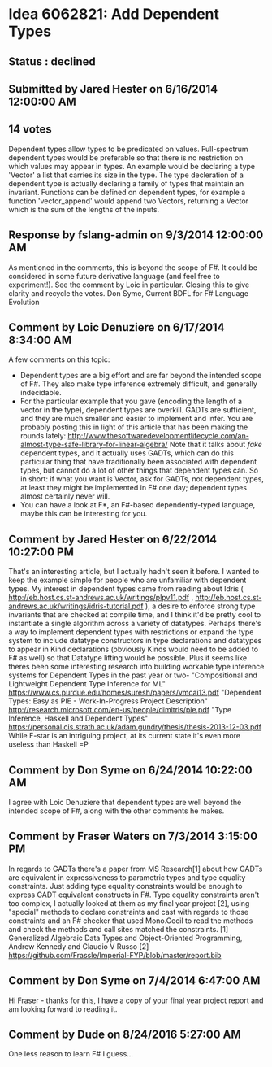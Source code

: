 # Idea 6062821: Add Dependent Types #

## Status : declined

## Submitted by Jared Hester on 6/16/2014 12:00:00 AM

## 14 votes

Dependent types allow types to be predicated on values. Full-spectrum dependent types would be preferable so that there is no restriction
on which values may appear in types. An example would be declaring a type 'Vector' a list that carries its size in the type.
The type decleration of a dependent type is actually declaring a family of types that maintain an invariant.
Functions can be defined on dependent types, for example a function 'vector_append' would append two Vectors, returning a Vector which is the sum of the lengths of the inputs.

## Response by fslang-admin on 9/3/2014 12:00:00 AM

As mentioned in the comments, this is beyond the scope of F#. It could be considered in some future derivative language (and feel free to experiment!). See the comment by Loic in particular.
Closing this to give clarity and recycle the votes.
Don Syme, Current BDFL for F# Language Evolution


## Comment by Loic Denuziere on 6/17/2014 8:34:00 AM

A few comments on this topic:
* Dependent types are a big effort and are far beyond the intended scope of F#. They also make type inference extremely difficult, and generally indecidable.
* For the particular example that you gave (encoding the length of a vector in the type), dependent types are overkill. GADTs are sufficient, and they are much smaller and easier to implement and infer. You are probably posting this in light of this article that has been making the rounds lately: http://www.thesoftwaredevelopmentlifecycle.com/an-almost-type-safe-library-for-linear-algebra/ Note that it talks about *fake* dependent types, and it actually uses GADTs, which can do this particular thing that have traditionally been associated with dependent types, but cannot do a lot of other things that dependent types can.
So in short: if what you want is Vector, ask for GADTs, not dependent types, at least they might be implemented in F# one day; dependent types almost certainly never will.
* You can have a look at F*, an F#-based dependently-typed language, maybe this can be interesting for you.

## Comment by Jared Hester on 6/22/2014 10:27:00 PM

That's an interesting article, but I actually hadn't seen it before. I wanted to keep the example simple for people who are unfamiliar with dependent types. My interest in dependent types came from reading about Idris ( http://eb.host.cs.st-andrews.ac.uk/writings/plpv11.pdf , http://eb.host.cs.st-andrews.ac.uk/writings/idris-tutorial.pdf ), a desire to enforce strong type invariants that are checked at compile time, and I think it'd be pretty cool to instantiate a single algorithm across a variety of datatypes.
Perhaps there's a way to implement dependent types with restrictions or expand the type system to include datatype constructors in type declarations and datatypes to appear in Kind declarations (obviously Kinds would need to be added to F# as well) so that Datatype lifting would be possible.
Plus it seems like theres been some interesting research into building workable type inference systems for Dependent Types in the past year or two-
"Compositional and Lightweight Dependent Type Inference for ML" https://www.cs.purdue.edu/homes/suresh/papers/vmcai13.pdf
"Dependent Types: Easy as PIE - Work-In-Progress Project Description" http://research.microsoft.com/en-us/people/dimitris/pie.pdf
"Type Inference, Haskell and Dependent Types" https://personal.cis.strath.ac.uk/adam.gundry/thesis/thesis-2013-12-03.pdf
While F-star is an intriguing project, at its current state it's even more useless than Haskell =P

## Comment by Don Syme on 6/24/2014 10:22:00 AM

I agree with Loic Denuziere that dependent types are well beyond the intended scope of F#, along with the other comments he makes.

## Comment by Fraser Waters on 7/3/2014 3:15:00 PM

In regards to GADTs there's a paper from MS Research[1] about how GADTs are equivalent in expressiveness to parametric types and type equality constraints. Just adding type equality constraints would be enough to express GADT equivalent constructs in F#. Type equality constraints aren't too complex, I actually looked at them as my final year project [2], using "special" methods to declare constraints and cast with regards to those constraints and an F# checker that used Mono.Cecil to read the methods and check the methods and call sites matched the constraints.
[1] Generalized Algebraic Data Types and Object-Oriented Programming, Andrew Kennedy and Claudio V Russo
[2] https://github.com/Frassle/Imperial-FYP/blob/master/report.bib

## Comment by Don Syme on 7/4/2014 6:47:00 AM

Hi Fraser - thanks for this, I have a copy of your final year project report and am looking forward to reading it.

## Comment by Dude on 8/24/2016 5:27:00 AM

One less reason to learn F# I guess...
